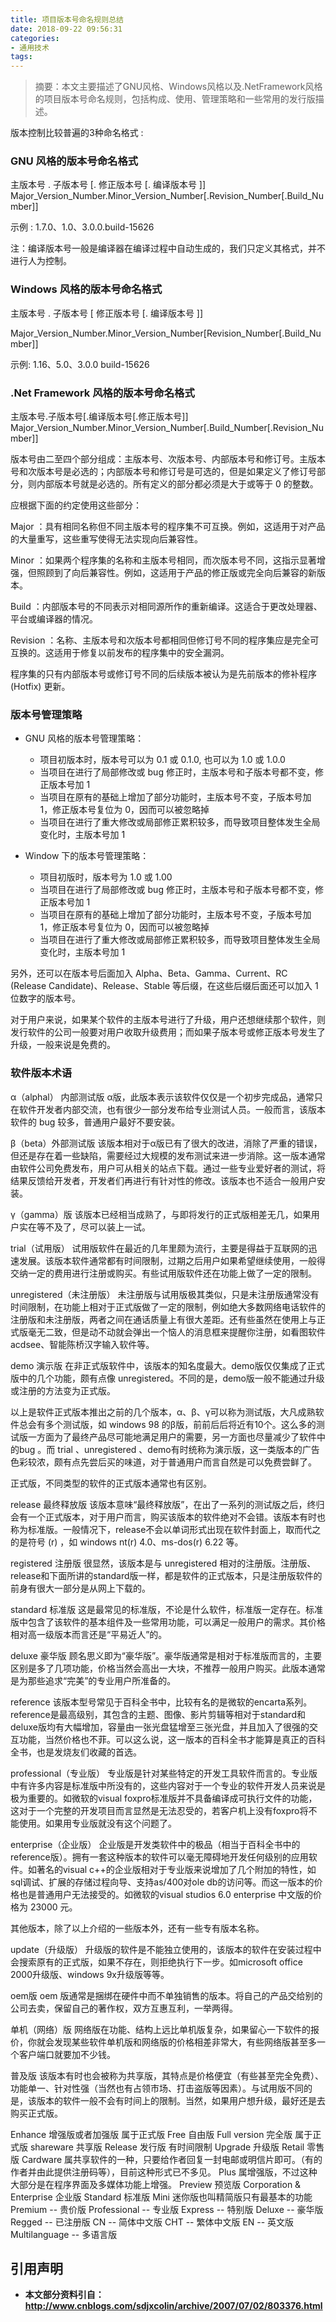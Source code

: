 ```yaml
---
title: 项目版本号命名规则总结
date: 2018-09-22 09:56:31
categories:
- 通用技术
tags:
---
```


> 摘要：本文主要描述了GNU风格、Windows风格以及.NetFramework风格的项目版本号命名规则，包括构成、使用、管理策略和一些常用的发行版描述。

<!-- more -->

版本控制比较普遍的3种命名格式 :

### GNU 风格的版本号命名格式
主版本号 . 子版本号 [. 修正版本号 [. 编译版本号 ]]
Major_Version_Number.Minor_Version_Number[.Revision_Number[.Build_Number]]

示例 : 1.7.0、1.0、3.0.0.build-15626

注：编译版本号一般是编译器在编译过程中自动生成的，我们只定义其格式，并不进行人为控制。

### Windows 风格的版本号命名格式
主版本号 . 子版本号 [ 修正版本号 [. 编译版本号 ]]

Major_Version_Number.Minor_Version_Number[Revision_Number[.Build_Number]]

示例: 1.16、5.0、3.0.0 build-15626

### .Net Framework 风格的版本号命名格式
主版本号.子版本号[.编译版本号[.修正版本号]]
Major_Version_Number.Minor_Version_Number[.Build_Number[.Revision_Number]]

版本号由二至四个部分组成：主版本号、次版本号、内部版本号和修订号。主版本号和次版本号是必选的；内部版本号和修订号是可选的，但是如果定义了修订号部分，则内部版本号就是必选的。所有定义的部分都必须是大于或等于 0 的整数。

应根据下面的约定使用这些部分：

Major ：具有相同名称但不同主版本号的程序集不可互换。例如，这适用于对产品的大量重写，这些重写使得无法实现向后兼容性。

Minor ：如果两个程序集的名称和主版本号相同，而次版本号不同，这指示显著增强，但照顾到了向后兼容性。例如，这适用于产品的修正版或完全向后兼容的新版本。

Build ：内部版本号的不同表示对相同源所作的重新编译。这适合于更改处理器、平台或编译器的情况。

Revision ：名称、主版本号和次版本号都相同但修订号不同的程序集应是完全可互换的。这适用于修复以前发布的程序集中的安全漏洞。

程序集的只有内部版本号或修订号不同的后续版本被认为是先前版本的修补程序 (Hotfix) 更新。

### 版本号管理策略

- GNU 风格的版本号管理策略：
  - 项目初版本时，版本号可以为 0.1 或 0.1.0, 也可以为 1.0 或 1.0.0
  - 当项目在进行了局部修改或 bug 修正时，主版本号和子版本号都不变，修正版本号加 1
  - 当项目在原有的基础上增加了部分功能时，主版本号不变，子版本号加 1，修正版本号复位为 0，因而可以被忽略掉
  - 当项目在进行了重大修改或局部修正累积较多，而导致项目整体发生全局变化时，主版本号加 1


- Window 下的版本号管理策略：
  - 项目初版时，版本号为 1.0 或 1.00
  - 当项目在进行了局部修改或 bug 修正时，主版本号和子版本号都不变，修正版本号加 1
  - 当项目在原有的基础上增加了部分功能时，主版本号不变，子版本号加 1，修正版本号复位为 0，因而可以被忽略掉
  - 当项目在进行了重大修改或局部修正累积较多，而导致项目整体发生全局变化时，主版本号加 1

另外，还可以在版本号后面加入 Alpha、Beta、Gamma、Current、RC (Release Candidate)、Release、Stable 等后缀，在这些后缀后面还可以加入 1 位数字的版本号。

对于用户来说，如果某个软件的主版本号进行了升级，用户还想继续那个软件，则发行软件的公司一般要对用户收取升级费用；而如果子版本号或修正版本号发生了升级，一般来说是免费的。

### 软件版本术语

α（alphal） 内部测试版
α版，此版本表示该软件仅仅是一个初步完成品，通常只在软件开发者内部交流，也有很少一部分发布给专业测试人员。一般而言，该版本软件的 bug 较多，普通用户最好不要安装。

β（beta）外部测试版
该版本相对于α版已有了很大的改进，消除了严重的错误，但还是存在着一些缺陷，需要经过大规模的发布测试来进一步消除。这一版本通常由软件公司免费发布，用户可从相关的站点下载。通过一些专业爱好者的测试，将结果反馈给开发者，开发者们再进行有针对性的修改。该版本也不适合一般用户安装。

γ（gamma）版
该版本已经相当成熟了，与即将发行的正式版相差无几，如果用户实在等不及了，尽可以装上一试。

trial（试用版）
试用版软件在最近的几年里颇为流行，主要是得益于互联网的迅速发展。该版本软件通常都有时间限制，过期之后用户如果希望继续使用，一般得交纳一定的费用进行注册或购买。有些试用版软件还在功能上做了一定的限制。

unregistered（未注册版）
未注册版与试用版极其类似，只是未注册版通常没有时间限制，在功能上相对于正式版做了一定的限制，例如绝大多数网络电话软件的注册版和未注册版，两者之间在通话质量上有很大差距。还有些虽然在使用上与正式版毫无二致，但是动不动就会弹出一个恼人的消息框来提醒你注册，如看图软件acdsee、智能陈桥汉字输入软件等。

demo 演示版
在非正式版软件中，该版本的知名度最大。demo版仅仅集成了正式版中的几个功能，颇有点像 unregistered。不同的是，demo版一般不能通过升级或注册的方法变为正式版。

以上是软件正式版本推出之前的几个版本，α、β、γ可以称为测试版，大凡成熟软件总会有多个测试版，如 windows 98 的β版，前前后后将近有10个。这么多的测试版一方面为了最终产品尽可能地满足用户的需要，另一方面也尽量减少了软件中的bug 。而 trial 、unregistered 、demo有时统称为演示版，这一类版本的广告色彩较浓，颇有点先尝后买的味道，对于普通用户而言自然是可以免费尝鲜了。

正式版，不同类型的软件的正式版本通常也有区别。

release 最终释放版
该版本意味“最终释放版”，在出了一系列的测试版之后，终归会有一个正式版本，对于用户而言，购买该版本的软件绝对不会错。该版本有时也称为标准版。一般情况下，release不会以单词形式出现在软件封面上，取而代之的是符号 (r) ，如 windows nt(r) 4.0、ms-dos(r) 6.22 等。

registered 注册版
很显然，该版本是与 unregistered 相对的注册版。注册版、release和下面所讲的standard版一样，都是软件的正式版本，只是注册版软件的前身有很大一部分是从网上下载的。

standard 标准版
这是最常见的标准版，不论是什么软件，标准版一定存在。标准版中包含了该软件的基本组件及一些常用功能，可以满足一般用户的需求。其价格相对高一级版本而言还是“平易近人”的。

deluxe 豪华版
顾名思义即为“豪华版”。豪华版通常是相对于标准版而言的，主要区别是多了几项功能，价格当然会高出一大块，不推荐一般用户购买。此版本通常是为那些追求“完美”的专业用户所准备的。

reference
该版本型号常见于百科全书中，比较有名的是微软的encarta系列。 reference是最高级别，其包含的主题、图像、影片剪辑等相对于standard和deluxe版均有大幅增加，容量由一张光盘猛增至三张光盘，并且加入了很强的交互功能，当然价格也不菲。可以这么说，这一版本的百科全书才能算是真正的百科全书，也是发烧友们收藏的首选。

professional（专业版）
专业版是针对某些特定的开发工具软件而言的。专业版中有许多内容是标准版中所没有的，这些内容对于一个专业的软件开发人员来说是极为重要的。如微软的visual foxpro标准版并不具备编译成可执行文件的功能，这对于一个完整的开发项目而言显然是无法忍受的，若客户机上没有foxpro将不能使用。如果用专业版就没有这个问题了。

enterprise（企业版）
企业版是开发类软件中的极品（相当于百科全书中的reference版）。拥有一套这种版本的软件可以毫无障碍地开发任何级别的应用软件。如著名的visual c++的企业版相对于专业版来说增加了几个附加的特性，如sql调试、扩展的存储过程向导、支持as/400对ole db的访问等。而这一版本的价格也是普通用户无法接受的。如微软的visual studios 6.0 enterprise 中文版的价格为 23000 元。

其他版本，除了以上介绍的一些版本外，还有一些专有版本名称。

update（升级版）
升级版的软件是不能独立使用的，该版本的软件在安装过程中会搜索原有的正式版，如果不存在，则拒绝执行下一步。如microsoft office 2000升级版、windows 9x升级版等等。

oem版
oem 版通常是捆绑在硬件中而不单独销售的版本。将自己的产品交给别的公司去卖，保留自己的著作权，双方互惠互利，一举两得。

单机（网络）版
网络版在功能、结构上远比单机版复杂，如果留心一下软件的报价，你就会发现某些软件单机版和网络版的价格相差非常大，有些网络版甚至多一个客户端口就要加不少钱。

普及版
该版本有时也会被称为共享版，其特点是价格便宜（有些甚至完全免费）、功能单一、针对性强（当然也有占领市场、打击盗版等因素）。与试用版不同的是，该版本的软件一般不会有时间上的限制。当然，如果用户想升级，最好还是去购买正式版。

Enhance 增强版或者加强版 属于正式版
Free 自由版
Full version 完全版 属于正式版
shareware 共享版
Release 发行版 有时间限制
Upgrade 升级版
Retail 零售版
Cardware 属共享软件的一种，只要给作者回复一封电邮或明信片即可。（有的作者并由此提供注册码等），目前这种形式已不多见。
Plus 属增强版，不过这种大部分是在程序界面及多媒体功能上增强。
Preview 预览版
Corporation & Enterprise 企业版
Standard 标准版
Mini 迷你版也叫精简版只有最基本的功能
Premium -- 贵价版
Professional -- 专业版
Express -- 特别版
Deluxe -- 豪华版
Regged -- 已注册版
CN -- 简体中文版
CHT -- 繁体中文版
EN -- 英文版
Multilanguage -- 多语言版

## 引用声明
- **本文部分资料引自：http://www.cnblogs.com/sdjxcolin/archive/2007/07/02/803376.html**

